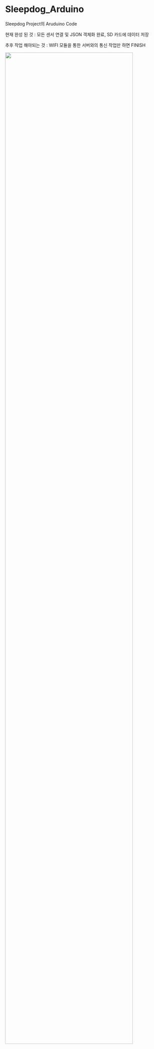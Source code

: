 # Sleepdog_Arduino

Sleepdog Project의 Aruduino Code

현재 완성 된 것 : 모든 센서 연결 및 JSON 객체화 완료, SD 카드에 데이터 저장

추후 작업 해야되는 것 : WIFI 모듈을 통한 서버와의 통신 작업만 하면 FINISH


<img src="https://user-images.githubusercontent.com/4760897/95462929-220ceb00-09b3-11eb-9e91-853d9a96f2cd.png" width="90%"></img>
